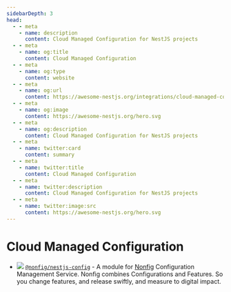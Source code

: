 ```yaml
---
sidebarDepth: 3
head:
  - - meta
    - name: description
      content: Cloud Managed Configuration for NestJS projects
  - - meta
    - name: og:title
      content: Cloud Managed Configuration
  - - meta
    - name: og:type
      content: website
  - - meta
    - name: og:url
      content: https://awesome-nestjs.org/integrations/cloud-managed-configuration.html
  - - meta
    - name: og:image
      content: https://awesome-nestjs.org/hero.svg
  - - meta
    - name: og:description
      content: Cloud Managed Configuration for NestJS projects
  - - meta
    - name: twitter:card
      content: summary
  - - meta
    - name: twitter:title
      content: Cloud Managed Configuration
  - - meta
    - name: twitter:description
      content: Cloud Managed Configuration for NestJS projects
  - - meta
    - name: twitter:image:src
      content: https://awesome-nestjs.org/hero.svg
---
```


# Cloud Managed Configuration

- ![](https://img.shields.io/github/stars/nonfig/nestjs-config.svg?style=flat-square) [`@nonfig/nestjs-config`](https://github.com/nonfig/nestjs-config) - A module for [Nonfig](https://www.nonfig.com) Configuration Management Service. Nonfig combines Configurations and Features. So you change features, and release swiftly, and measure to digital impact.
